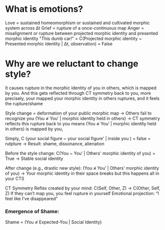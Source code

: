 # What is emotions?

Love = sustained homeomorphism or sustained and cultivated morphic system across Δt
Grief = rupture of a once-continuous map
Anger = misalignment or rupture between projected morphic identity and presented morphic identity
"This dumb car!"
= C(Projected morphic identity ~ Presented morphic identity | Δt, observation) = False


# Why are we reluctant to change style?

It causes rupture in the morphic identity of you in others, which is mapped by you.
And this gets reflected through CT symmetry back to you, more precisely, 
your mapped your morphic identity in others ruptures, and it feels the rupture/shame

Style change = deformation of your public morphic map
→ Others fail to recognize you (You ≉ You′ | morphic identity held in others)
→ CT symmetry reflects this rupture back to you means (You ≉ You′ | morphic identity held in others) is mapped by you,

Simply, C (your social figure ~ your social figure' | inside you ) = false = rutpture
→ Result: shame, dissonance, alienation

Before the style change:
C(You ~ You′ | Others' morphic identity of you) = True
→ Stable social identity

After change (e.g., drastic new style):
(You ≉ You′ | Others’ morphic identity of you)
→ Your morphic identity in their space breaks but this happens all in your CTS

CT Symmetry Reflex created by your mind:
C(Self, Other, Z) → C(Other, Self, Z)
If they can’t map you, you feel rupture in yourself
Emotional projection: “I feel like I’ve disappeared”

### Emergence of Shame:
Shame = (You ≉ Expected-You | Social Identity)